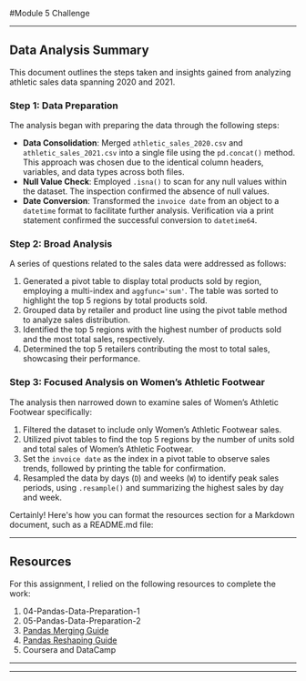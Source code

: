 
#Module 5 Challenge 

---

## Data Analysis Summary

This document outlines the steps taken and insights gained from analyzing athletic sales data spanning 2020 and 2021.

### Step 1: Data Preparation

The analysis began with preparing the data through the following steps:

- **Data Consolidation**: Merged `athletic_sales_2020.csv` and `athletic_sales_2021.csv` into a single file using the `pd.concat()` method. This approach was chosen due to the identical column headers, variables, and data types across both files.
- **Null Value Check**: Employed `.isna()` to scan for any null values within the dataset. The inspection confirmed the absence of null values.
- **Date Conversion**: Transformed the `invoice date` from an object to a `datetime` format to facilitate further analysis. Verification via a print statement confirmed the successful conversion to `datetime64`.

### Step 2: Broad Analysis

A series of questions related to the sales data were addressed as follows:

1. Generated a pivot table to display total products sold by region, employing a multi-index and `aggfunc='sum'`. The table was sorted to highlight the top 5 regions by total products sold.
2. Grouped data by retailer and product line using the pivot table method to analyze sales distribution.
3. Identified the top 5 regions with the highest number of products sold and the most total sales, respectively.
4. Determined the top 5 retailers contributing the most to total sales, showcasing their performance.

### Step 3: Focused Analysis on Women’s Athletic Footwear

The analysis then narrowed down to examine sales of Women’s Athletic Footwear specifically:

1. Filtered the dataset to include only Women’s Athletic Footwear sales.
2. Utilized pivot tables to find the top 5 regions by the number of units sold and total sales of Women’s Athletic Footwear.
3. Set the `invoice date` as the index in a pivot table to observe sales trends, followed by printing the table for confirmation.
4. Resampled the data by days (`D`) and weeks (`W`) to identify peak sales periods, using `.resample()` and summarizing the highest sales by day and week.

Certainly! Here's how you can format the resources section for a Markdown document, such as a README.md file:

---

## Resources

For this assignment, I relied on the following resources to complete the work:

1. 04-Pandas-Data-Preparation-1
2. 05-Pandas-Data-Preparation-2
3. [Pandas Merging Guide](https://pandas.pydata.org/docs/user_guide/merging.html)
4. [Pandas Reshaping Guide](https://pandas.pydata.org/docs/user_guide/reshaping.html)
5. Coursera and DataCamp

---
---

